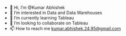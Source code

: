 - 👋 Hi, I’m @Kumar Abhishek
- 👀 I’m interested in Data and Data Warehouses 
- 🌱 I’m currently learning Tableau
- 💞️ I’m looking to collaborate on Tableau
- 📫 How to reach me kumar.abhishek.24.95@gmail.com

<!---
kr24ab/kr24ab is a ✨ special ✨ repository because its `README.md` (this file) appears on your GitHub profile.
You can click the Preview link to take a look at your changes.
--->
